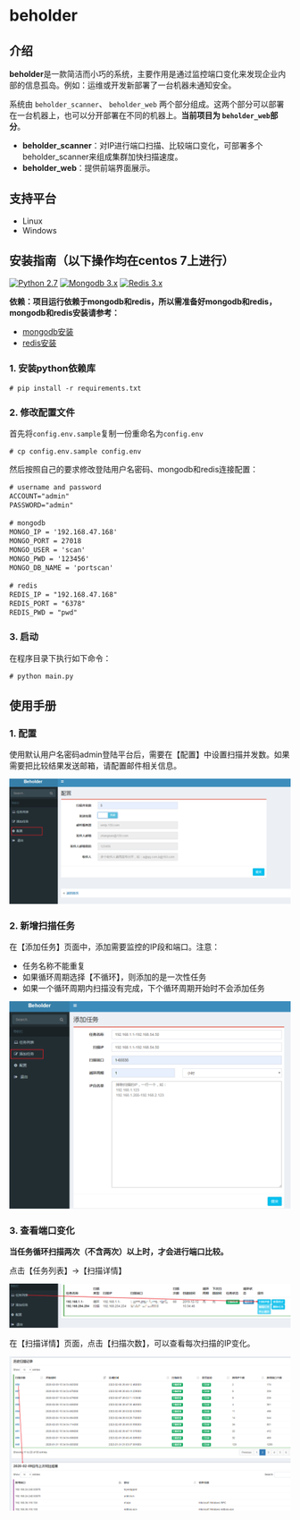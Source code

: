 # beholder 

## 介绍

**beholder**是一款简洁而小巧的系统，主要作用是通过监控端口变化来发现企业内部的信息孤岛。例如：运维或开发新部署了一台机器未通知安全。

系统由 `beholder_scanner`、 `beholder_web`  两个部分组成。这两个部分可以部署在一台机器上，也可以分开部署在不同的机器上。**当前项目为 `beholder_web`部分**。

* **beholder_scanner**：对IP进行端口扫描、比较端口变化，可部署多个beholder_scanner来组成集群加快扫描速度。
* **beholder_web**：提供前端界面展示。

## 支持平台

* Linux
* Windows

## 安装指南（以下操作均在centos 7上进行）

[![Python 2.7](https://img.shields.io/badge/python-2.7-yellow.svg)](https://www.python.org/) 
[![Mongodb 3.x](https://img.shields.io/badge/mongodb-3.x-red.svg)](https://www.mongodb.com/download-center?jmp=nav)
[![Redis 3.x](https://img.shields.io/badge/redis-3.x-green)](https://redis.io/)

**依赖：项目运行依赖于mongodb和redis，所以需准备好mongodb和redis，mongodb和redis安装请参考：**

* [mongodb安装](./docs/mongodb.md)
* [redis安装](./docs/redis.md)

### 1. 安装python依赖库

```
# pip install -r requirements.txt
```

### 2. 修改配置文件

首先将`config.env.sample`复制一份重命名为`config.env`
```
# cp config.env.sample config.env
```

然后按照自己的要求修改登陆用户名密码、mongodb和redis连接配置：

```
# username and password
ACCOUNT="admin"
PASSWORD="admin"

# mongodb
MONGO_IP = '192.168.47.168'
MONGO_PORT = 27018
MONGO_USER = 'scan'
MONGO_PWD = '123456'
MONGO_DB_NAME = 'portscan'

# redis
REDIS_IP = "192.168.47.168"
REDIS_PORT = "6378"
REDIS_PWD = "pwd"
```

### 3. 启动

在程序目录下执行如下命令：

```
# python main.py
```


## 使用手册

### 1. 配置
使用默认用户名密码admin登陆平台后，需要在【配置】中设置扫描并发数。如果需要把比较结果发送邮箱，请配置邮件相关信息。

![](docs/pic/1.png)

### 2. 新增扫描任务
在【添加任务】页面中，添加需要监控的IP段和端口。注意：
* 任务名称不能重复
* 如果循环周期选择【不循环】，则添加的是一次性任务
* 如果一个循环周期内扫描没有完成，下个循环周期开始时不会添加任务

![](docs/pic/2.png)

### 3. 查看端口变化
**当任务循环扫描两次（不含两次）以上时，才会进行端口比较。**

点击【任务列表】->【扫描详情】

![](docs/pic/3.png)

在【扫描详情】页面，点击【扫描次数】，可以查看每次扫描的IP变化。

![](docs/pic/4.png)